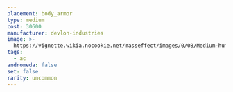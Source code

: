 ```yaml
---
placement: body_armor
type: medium
cost: 30600
manufacturer: devlon-industries
image: >-
  https://vignette.wikia.nocookie.net/masseffect/images/0/08/Medium-human-Explorer.png/revision/latest/scale-to-width-down/160?cb=20100209161746
tags:
  - ac
andromeda: false
set: false
rarity: uncommon
---
```


